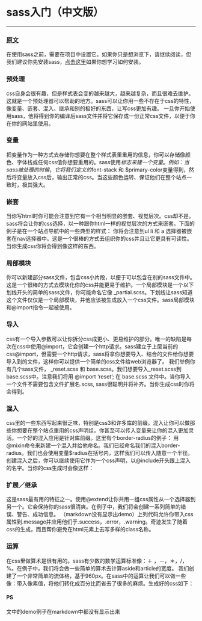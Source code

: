 # sass入门（中文版）

------

### [原文](http://sass.bootcss.com/docs/guide/)

在使用sass之前，需要在项目中设置它。如果你只是想浏览下，请继续阅读，但我们建议你先安装sass，[点击这里](http://sass.bootcss.com/install/)如果你想学习如何安装。

### 预处理
css自身会很有趣，但是样式表会变的越来越大，越来越复杂，而且很难去维护。这就是一个预处理器可以帮助的地方。sass可以让你用一些不存在于css的特性，像变量、嵌套、混入、继承和别的极好的东西，让写css更加有趣。
一旦你开始使用sass，他将得到你的编译后sass文件并将它保存成一份正常css文件，以便于你在你的网站里使用。

### 变量
把变量作为一种方式去存储你想要在整个样式表里重用的信息，你可以存储像颜色、字体栈或任何css值你想要重用的。sass使用$标志来建一个变量。例如：
当sass被处理的时候，它将我们定义的$font-stack 和 $primary-color变量得到，然后将变量放入css后，输出正常的css。当这些颜色运转、保证他们在整个站点一致时，极其强大。

### 嵌套
当你写html时你可能会注意到它有一个相当明显的嵌套、视觉层次。css却不是。sass将会让你的css选择，以一种跟你html一样的视觉层次的方式来嵌套。下面的例子是在一个站点导航中的一些典型的样式：
你将会注意到ul li 和 a 选择器被嵌套在nav选择器中。这是一个很棒的方式去组织你的css并且让它更具有可读性。当你生成css你将会得到像这样的东西。

### 局部模块
你可以新建部分sass文件，包含css小片段，以便于可以包含在别的sass文件中。这是一个很棒的方式去模块化你的css并能更易于维护。一个局部模块是一个以下划线开头的简单的sass文件，你可能命名它像 _partial.scss。下划线让sass知道这个文件仅仅是一个局部模块，并他应该被生成放入一个css文件。sass局部模块和@import指令一起被使用。

### 导入
css有一个导入参数可以让你拆分css成更小、更易维护的部分。唯一的缺陷是每次在css中使用@import，它会创建一个http请求。sass建立于上层当前的css@import，但需要一个http请求，sass将拿你想要导入、结合的文件给你想要导入到的文件，这样你可以提供一个简单的css文件给web浏览器了。
我们举例你有几个sass文件， _reset.scss 和 base.scss。我们想要导入_reset.scss到base.scss中。注意我们将用 @import ‘reset’; 在 base.scss 文件中。当你导入一个文件不需要包含文件扩展名.scss, sass很聪明并将补齐。当你生成css时你将会得到。

### 混入
css里的一些东西写起来很乏味，特别是css3和许多库的前缀。混入让你可以做那些你想要在整个站点重用的css声明组。你甚至可以传入变量来让你的混入更加灵活。一个好的混入应用是针对库前缀。这里有个border-radius的例子：
用@mixin命令来新建一个混入并给他命名。我们已经命名我们的混入border-radius。我们也会使用变量$radius在括号内，这样我们可以传入随意一个半径。创建混入之后，你可以继续使用它作为一个css声明，以@include开头跟上混入的名字。当你的css生成时会像这样：

### 扩展／继承
这是sass最有用的特征之一。使用@extend让你共用一组css属性从一个选择器到另一个。它会保持你的sass很清爽。在例子中，我们将会创建一系列简单的错误、警告、成功信息。
（markdown没有显示出demo）上列代码允许你带入css属性到.message并应用他们于.success，.error，.warning。奇迹发生了随着css的生成，而且帮你避免在html元素上去写多样的class名称。


### 运算
在css里做算术是很有用的。sass有少数的数学运算标准像：＋ ，－，＊，/，%。在例子中，我们将会做一些简单的算术去计算aside和article的宽度。
我们创建了一个非常简单的流体格，基于960px。在sass中的运算让我们可以做一些像：带入像素值，将他们转化成百分比而省去了很多的麻烦。生成好的css如下：


#### PS
文中的demo例子在markdown中都没有显示出来
